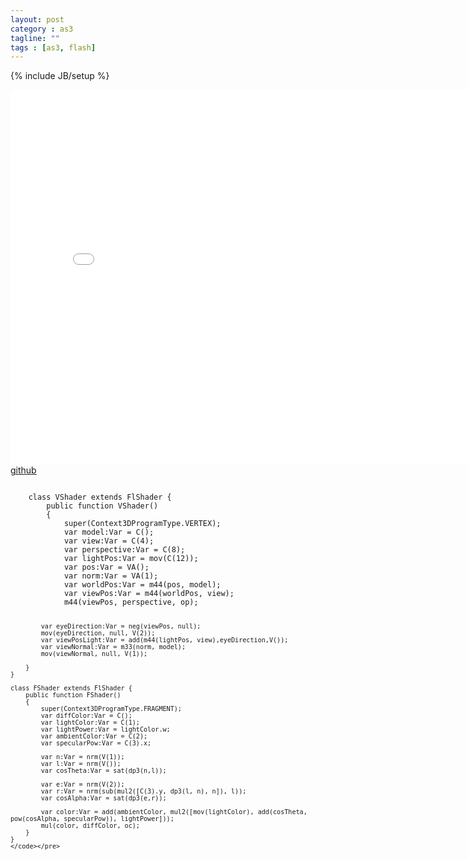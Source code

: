 ```yaml
---
layout: post
category : as3
tagline: ""
tags : [as3, flash]
---
```

{% include JB/setup %}


<div id="altContent" style="width:800px height:1500px">
<iframe src="/assets/native3d/flashshader" width="800" height="600" frameborder="no" border="0" marginwidth="0" marginheight="0" scrolling="no" allowtransparency="yes">
</iframe>
<a href='https://github.com/matrix3d/FlashShader/'>github</a>
<pre><code>
    class VShader extends FlShader {
        public function VShader() 
        {
            super(Context3DProgramType.VERTEX);
            var model:Var = C();
            var view:Var = C(4);
            var perspective:Var = C(8);
            var lightPos:Var = mov(C(12));
            var pos:Var = VA();
            var norm:Var = VA(1);
            var worldPos:Var = m44(pos, model);
            var viewPos:Var = m44(worldPos, view);
            m44(viewPos, perspective, op);

            var eyeDirection:Var = neg(viewPos, null);
            mov(eyeDirection, null, V(2));
            var viewPosLight:Var = add(m44(lightPos, view),eyeDirection,V());
            var viewNormal:Var = m33(norm, model);
            mov(viewNormal, null, V(1));

        }
    }

    class FShader extends FlShader {
        public function FShader() 
        {
            super(Context3DProgramType.FRAGMENT);
            var diffColor:Var = C();
            var lightColor:Var = C(1);
            var lightPower:Var = lightColor.w;
            var ambientColor:Var = C(2);
            var specularPow:Var = C(3).x;

            var n:Var = nrm(V(1));
            var l:Var = nrm(V());
            var cosTheta:Var = sat(dp3(n,l));

            var e:Var = nrm(V(2));
            var r:Var = nrm(sub(mul2([C(3).y, dp3(l, n), n]), l));
            var cosAlpha:Var = sat(dp3(e,r));

            var color:Var = add(ambientColor, mul2([mov(lightColor), add(cosTheta, pow(cosAlpha, specularPow)), lightPower]));
            mul(color, diffColor, oc);
        }
    }
	</code></pre>

</div>